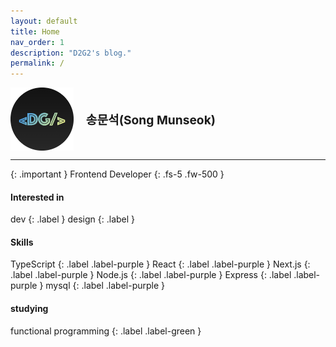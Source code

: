 ```yaml
---
layout: default
title: Home
nav_order: 1
description: "D2G2's blog."
permalink: /
---
```


<div style="display: flex; align-items: center;">
    <img src="./favicon.ico" style="width: 20%; height: 20%;" />
    <p style="margin: 0 0 0 20px; font-size: 1.2rem; font-weight: bold;">
      송문석(Song Munseok)
    </p>
</div>

---

{: .important }
Frontend Developer
{: .fs-5 .fw-500 }


#### Interested in
dev
{: .label }
design
{: .label }
#### Skills
TypeScript
{: .label .label-purple }
React
{: .label .label-purple }
Next.js
{: .label .label-purple }
Node.js
{: .label .label-purple }
Express
{: .label .label-purple }
mysql
{: .label .label-purple }
#### studying
functional programming
{: .label .label-green }